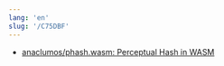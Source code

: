 ```yaml
---
lang: 'en'
slug: '/C75DBF'
---
```


- [anaclumos/phash.wasm: Perceptual Hash in WASM](https://github.com/anaclumos/pHash.wasm)

<head>
  <html lang="en-US"/>
</head>
